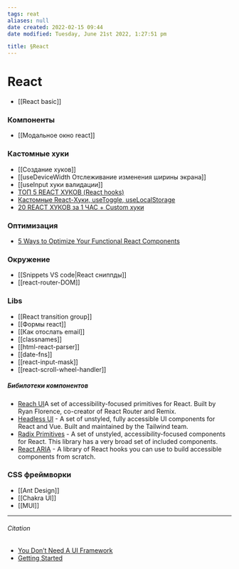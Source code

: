 ```yaml
---
tags: reat
aliases: null
date created: 2022-02-15 09:44
date modified: Tuesday, June 21st 2022, 1:27:51 pm

title: §React
---
```


# React

- [[React basic]]

### Компоненты

- [[Модальное окно react]]

### Кастомные хуки

- [[Создание хуков]]
- [[useDeviceWidth Отслеживание изменения ширины экрана]]
- [[useInput хуки валидации]]
- [ТОП 5 REACT ХУКОВ (React hooks)](https://www.youtube.com/watch?v=ks8oftGP2oc&list=PLZTsCOAKJJ_YjEHsB4HJQ9GnB7I_g3n1l&index=1)
- [Кастомные React-Хуки, useToggle, useLocalStorage](https://www.youtube.com/watch?v=igmAJCCSILY)
- [20 REACT ХУКОВ за 1 ЧАС + Custom хуки](https://www.youtube.com/watch?v=8VyTTcT_EwY)



### Оптимизация

- [5 Ways to Optimize Your Functional React Components](https://javascript.plainenglish.io/5-ways-to-optimize-your-functional-react-components-cb3cf6c7bd68)

### Окружение

- [[Snippets VS code|React сниппды]]
- [[react-router-DOM]]

### Libs

- [[React transition group]]
- [[Формы react]]
- [[Как отослать email]]
- [[classnames]]
- [[html-react-parser]]
- [[date-fns]]
- [[react-input-mask]]
- [[react-scroll-wheel-handler]]

##### Бибилотеки компонентов

- [Reach UI](https://reach.tech/)A set of accessibility-focused primitives for React. Built by Ryan Florence, co-creator of React Router and Remix.
- [Headless UI](https://headlessui.dev/) - A set of unstyled, fully accessible UI components for React and Vue. Built and maintained by the Tailwind team.
- [Radix Primitives](https://www.radix-ui.com/) -  A set of unstyled, accessibility-focused components for React. This library has a very broad set of included components.
- [React ARIA](https://react-spectrum.adobe.com/react-aria/) - A library of React hooks you can use to build accessible components from scratch.

### CSS фреймворки

- [[Ant Design]]
- [[Chakra UI]]
- [[MUI]]

---

###### Citation

- [You Don’t Need A UI Framework](https://www.smashingmagazine.com/2022/05/you-dont-need-ui-framework/#:~:text=USABILITY%20AND%20ACCESSIBILITY-,%23,-The%20final%20reason)
- [Getting Started](https://reactjs.org/docs/getting-started.html)
